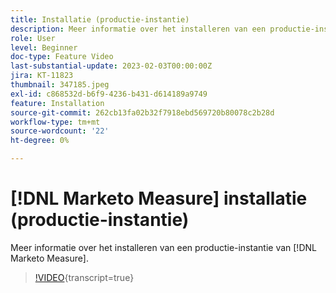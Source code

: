 ```yaml
---
title: Installatie (productie-instantie)
description: Meer informatie over het installeren van een productie-instantie van [!DNL Marketo Measure].
role: User
level: Beginner
doc-type: Feature Video
last-substantial-update: 2023-02-03T00:00:00Z
jira: KT-11823
thumbnail: 347185.jpeg
exl-id: c868532d-b6f9-4236-b431-d614189a9749
feature: Installation
source-git-commit: 262cb13fa02b32f7918ebd569720b80078c2b28d
workflow-type: tm+mt
source-wordcount: '22'
ht-degree: 0%

---
```


# [!DNL Marketo Measure] installatie (productie-instantie)

Meer informatie over het installeren van een productie-instantie van [!DNL Marketo Measure].

>[!VIDEO](https://video.tv.adobe.com/v/347185/?learn=on){transcript=true}
